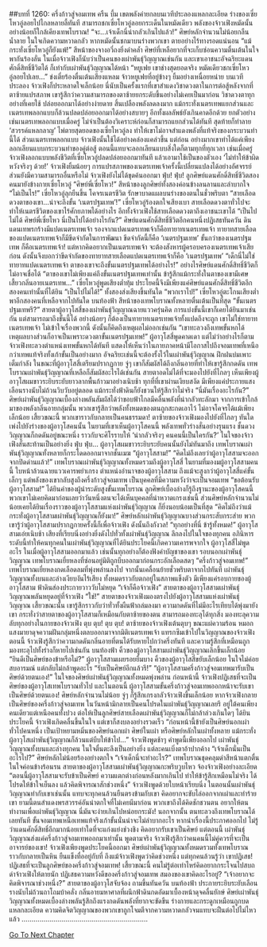 ##บทที่ 1260: ครึ่งก้าวสู่จอมเทพ
ครืน บึ้ม
เขตพลังค่ายกลบนเวทีประลองแหลกละเอียด ร่างของเซี่ยโหวอู่ลอยไปไกลหลายลี้ทันที
สามารถชกเซี่ยโหวอู่ลอยกระเด็นในหมัดเดียว พลังของจ้าวเฟิงหมัดนั้นอย่างน้อยก็ใกล้เคียงเทพโบราณ!
“จะ...เจ้าเด็กนี่น่ากลัวเกินไปแล้ว!”
ศิษย์หลักจำนวนไม่น้อยกลืนน้ำลาย ในใจเกิดความหวาดกลัว
หากหมัดนั้นชกมาบนร่างพวกเขา ตายอย่างไร้ทางรอดแน่นอน
“แม้กระทั่งเซี่ยโหวอู่ก็ยังแพ้!”
สีหน้าของจางอวี่ถงยิ่งดำคล้ำ
ศิษย์ที่เหลือยากที่จะเก็บซ่อนความตื่นเต้นในใจ พากันร้องลั่น
ในเมื่อจ้าวเฟิงก็นับว่าเป็นคนของเผ่าพันธุ์วิญญาณเช่นกัน และเขาเอาชนะอัจฉริยะแดนศักดิ์สิทธิ์ชีวิตได้ ก็เท่ากับเผ่าพันธุ์วิญญาณได้หน้า
“หยูเฟย เขาช่างสุดยอดจริง หมัดเดียวชกเซี่ยโหวอู่ลอยไปเลย...”
ข่งเตี๋ยร้องตื่นเต้นเสียงแหลม จ้าวหยูเฟยที่อยู่ข้างๆ ยิ้มอย่างเหนื่อยหน่าย
บนเวทีประลอง จ้าวเฟิงก็ประหลาดใจเล็กน้อย
นี่นับเป็นครั้งแรกที่เขาสำแดงวิชาดวงตาในการต่อสู้หลังจากที่ตาซ้ายแปรสภาพ
เขารู้สึกว่าความสามารถของตาซ้ายยกระดับขึ้นอย่างไม่เคยเป็นมาก่อน วิชาดวงตาทุกอย่างที่เคยใช้ ปล่อยออกมาได้อย่างง่ายดาย สิ้นเปลืองพลังลดลงมาก
แม้กระทั่งเนตรเทพแยกส่วนและเนตรเทพลอกแบบก็ล้วนปลดปล่อยออกมาได้อย่างสบายๆ อีกทั้งผลลัพธ์ยังเกินคาดอีกด้วย
ยกตัวอย่างเช่นเนตรเทพลอกแบบเมื่อครู่ ไม่จำเป็นต้องวิเคราะห์ก่อนก็สามารถแยกส่วนได้ทันที สุดท้ายก็ทำลาย ‘สวรรค์แหลกลาญ’ ไพ่ตายสุดยอดของเซี่ยโหวอู่ลง ทำให้เขาไม่อาจสำแดงพลังที่แท้จริงของกระบวนท่านี้ได้
ส่วนเนตรเทพลอกแบบ จ้าวเฟิงนั้นใช้ได้อย่างคล่องแคล่วขึ้น
แต่ก่อน อย่างมากเขาทำได้แค่เพียงลอกเลียนแบบกระบวนท่าของคู่ต่อสู้ ตอนนี้แทบจะลอกเลียนแบบสิ่งใดก็ตามทุกที่ทุกเวลา เช่นเมื่อครู่ จ้าวเฟิงลอกแบบพลังชีวิตที่เซี่ยโหวอู่ปลดปล่อยออกมาทันที แล้วเอามาใช้เป็นของตัวเอง
‘ไม่ทำให้ข้าผิดหวังจริงๆ ด้วย!’
จ้าวเฟิงยิ้มน้อยๆ
การแปรสภาพของเนตรเทพเจ้าครั้งนี้เปลี่ยนแปลงได้อย่างอัศจรรย์ ส่วนยังมีความสามารถอื่นหรือไม่ จ้าวเฟิงยังไม่ได้ขุดค้นออกมา
ฟุ่บ! ฟุ่บ!
ลูกศิษย์แดนศักดิ์สิทธิ์ชีวิตสองคนมายังข้างกายเซี่ยโหวอู่
“ศิษย์พี่เซี่ยโหว!”
สีหน้าของลูกศิษย์ทั้งสองค่อนข้างลนลานและลำบากใจ
“ไม่เป็นไร!”
เซี่ยโหวอู่ลุกยืนขึ้น โคจรเนตรชีวิต รักษาบาดแผลบนร่างของตนในชั่วพริบตา
“สายเลือดดวงตาของเขา...น่าจะถึงขั้น ‘เนตรปฐมเทพ’!”
เซี่ยโหวอู่ร้องตกใจเสียงเบา
สายเลือดดวงตาทั่วไปจะทำให้เนตรชีวิตของเขาไร้ศักยภาพได้อย่างไร
อีกทั้งจ้าวเฟิงใช้สายเลือดดวงตาถึงเอาชนะเขาได้
“เป็นไปไม่ได้ ศิษย์พี่เซี่ยโหว นี่เป็นไปได้อย่างไรกัน?”
ศิษย์แดนศักดิ์สิทธิ์ชีวิตอีกคนหนึ่งปฏิเสธทันควัน
ดินแดนเทพรกร้างมีแปดเนตรเทพเจ้า รองจากแปดเนตรเทพเจ้าก็คือทายาทเนตรเทพเจ้า
ทายาทสายเลือดของแปดเนตรเทพเจ้าก็มีขีดจำกัดในการพัฒนา ขีดจำกัดนี้ก็คือ ‘เนตรปฐมเทพ’
ขั้นกว่าของเนตรปฐมเทพ ก็คือเนตรเทพเจ้า!
แต่หากคิดอยากเป็นเนตรเทพเจ้า จะต้องสังหารผู้ครอบครองเนตรเทพเจ้าเสียก่อน ดังนั้นจึงบอกว่าขีดจำกัดของทายาทสายเลือดแปดเนตรเทพเจ้าก็คือ ‘เนตรปฐมเทพ’
“เด็กนี่ไม่ใช่ทายาทแปดเนตรเทพเจ้า ตาของเขาจะถึงขั้นเนตรปฐมเทพได้อย่างไร!”
อย่างไรศิษย์แดนศักดิ์สิทธิ์ชีวิตก็ไม่อาจเชื่อได้
“ตาของเขาไม่เพียงแค่ถึงขั้นเนตรปฐมเทพเท่านั้น ข้ารู้สึกแม้กระทั่งในตาของเขามีเศษเสี้ยวกลิ่นอายเนตรเทพ...”
เซี่ยโหวอู่พูดเสียงต่ำทุ้ม ประโยคนี้จึงมีเพียงแค่ศิษย์แดนศักดิ์สิทธิ์ชีวิตอีกสองคนเท่านั้นที่ได้ยิน
“เป็นไปไม่ได้!”
ทั้งสองส่งเสียงขึ้นทันใด
“พวกเราไป!”
เซี่ยโหวอู่ตะโกนเสียงต่ำ พาอีกสองคนที่เหลือจากไปทันใด
บนท้องฟ้า สีหน้าของเทพโบราณทั้งหลายตื่นเต้นเป็นที่สุด
“ขั้นเนตรปฐมเทพรึ?”
สายตาผู้อาวุโสสี่ของเผ่าพันธุ์วิญญาณฉายแววครุ่นคิด
การแบ่งขั้นนี้เขาก็เคยได้ยินมาเช่นกัน แต่สามารถมาถึงขั้นนี้ได้ อย่างน้อยๆ ก็ต้องเป็นทายาทเนตรเทพเจ้าทั้งแปดถึงจะถูก
เขาไม่ใช่ทายาทเนตรเทพเจ้า ไม่เข้าใจเรื่องพวกนี้ ดังนั้นก็คิดถึงเหตุผลไม่ออกเช่นกัน
“เขาทะลวงถึงเทพขั้นหกได้ เหตุผลบางส่วนก็อาจเป็นเพราะดวงตาขั้นเนตรปฐมเทพ!”
ผู้อาวุโสสี่พูดคาดเดา
แต่ไม่ว่าอย่างไรก็ตาม จ้าวเฟิงทะลวงตำแหน่งเทพขั้นหกได้ทันที แสดงให้เห็นว่าในภายภาคหน้ามีโอกาสไปถึงจอมเทพที่เหนือกว่าเทพแท้จริงทั้งเก้าขั้นเป็นอย่างมาก
อัจฉริยะเช่นนี้จะต้องรั้งไว้ในเผ่าพันธุ์วิญญาณ ฝึกฝนบ่มเพาะเต็มกำลัง
ในขณะที่ผู้อาวุโสสี่เตรียมปรากฏกาย จู่ๆ เขาก็สัมผัสได้ถึงกลิ่นอายที่ทำให้เขารู้สึกกดดัน
เทพโบราณเผ่าพันธุ์วิญญาณที่เหลือก็สัมผัสอะไรได้เช่นกัน สายตาอดไม่ได้ที่จะมองไปยังที่ไกลๆ
เห็นเพียงผู้อาวุโสผมขาวระยิบระยับยาวลากพื้นก้าวมาอย่างเนิบช้า
ทุกที่ที่เขาผ่านเงียบสงัด มีเพียงแค่ประกายแสงเลือนรางนับไม่ถ้วนวิบวับอยู่ตลอด แม้กระทั่งฟ้าดินก็ยังชวนให้รู้สึกว่าไม่จริง
“นี่มันเรื่องอะไรกัน?”
ศิษย์เผ่าพันธุ์วิญญาณเบื้องล่างพลันสัมผัสได้ว่าขอบฟ้าไกลมีคลื่นพลังที่น่ากลัวทะลักมา
จากการเข้าใกล้มาของพลังกลิ่นอายกลุ่มนั้น พวกเขารู้สึกว่าพลังทั้งหมดของตนถูกสะกดเอาไว้ ไม่อาจโคจรได้แม้เพียงเล็กน้อย
เสี้ยวขณะนี้ พวกเขาราวกับกลายเป็นคนธรรมดา!
ตาซ้ายของจ้าวเฟิงมองไปยังที่ไกลๆ ทันใด เพ่งไปยังร่างของผู้อาวุโสคนนั้น
ในยามที่เขาเห็นผู้อาวุโสคนนี้ พลังเทพทั่วร่างสั่นอย่างรุนแรง ชั้นดวงวิญญาณก็กดดันอยู่ขณะหนึ่ง ราวกับจะศิโรราบให้
‘น่ากลัวจริงๆ คนคนนี้เป็นใครกัน?’
ในใจของจ้าวเฟิงสั่นสะท้านเป็นอย่างยิ่ง
ฟุ่บ ฟุ่บ…
ผู้อาวุโสผมขาวระยิบระยับคนนั้นยังไม่ทันมาถึง เทพโบราณเผ่าพันธุ์วิญญาณทั้งหลายก็กระโดดออกมาจากชั้นเมฆ
“ผู้อาวุโสสาม!”
“คิดไม่ถึงเลยว่าผู้อาวุโสสามจะออกจากปิดด่านแล้ว!”
เทพโบราณเผ่าพันธุ์วิญญาณทั้งหมดรวมถึงผู้อาวุโสสี่ ในยามที่มองมผู้อาวุโสสามคนนี้ ใบหน้าล้วนฉายแววเคารพยำเกรง
ตำแหน่งอำนาจของผู้อาวุโสสาม ถึงแม้จะสูงกว่าผู้อาวุโสสี่แค่ขั้นเล็กๆ แต่พลังของเขากลับสูงถึงครึ่งก้าวสู่จอมเทพ เป็นบุคคลที่มีความหวังว่าจะเป็นจอมเทพ
“ขอต้อนรับผู้อาวุโสสาม!”
ได้ยินคำของผู้นำระดับสูงขั้นเทพโบราณ ลูกศิษย์เบื้องล่างก็รู้ถึงฐานะของผู้อาวุโสคนนี้
พวกเขาไม่เคยคิดมาก่อนเลยว่าวันหนึ่งตนจะได้เห็นบุคคลที่น่าหวาดเกรงเช่นนี้
ส่วนศิษย์หลักจำนวนไม่น้อยเคยได้ยินเรื่องราวของผู้อาวุโสสามแห่งเผ่าพันธุ์วิญญาณ ก็ยิ่งนอบน้อมเป็นที่สุด
“คิดไม่ถึงว่าแม้กระทั่งผู้อาวุโสสามเผ่าพันธุ์วิญญาณก็ยังมา!”
ศิษย์หลักเผ่าพันธุ์วิญญาณบางส่วนกระสับกระส่าย
พวกเขารู้ว่าผู้อาวุโสสามปรากฏกายครั้งนี้ก็เพื่อจ้าวเฟิง ดังนั้นถึงกังวล!
“ทุกอย่างที่นี่ ข้ารู้ทั้งหมด!”
ผู้อาวุโสสามเอ่ยเนิบช้า เสียงที่เรียบนิ่งอย่างยิ่งดังไปทั่วทั้งเผ่าพันธุ์วิญญาณ ลึกลงไปในใจของทุกคน
อภินิหารระดับนี้ทำให้คนทุกคนในเผ่าพันธุ์วิญญาณที่ได้ยินประโยคนี้เกิดความเคารพจากใจ
ผู้อาวุโสสี่ไม่พูดอะไร ในเมื่อผู้อาวุโสสามออกมาแล้ว เช่นนั้นทุกอย่างก็ต้องฟังคำบัญชาของเขา
รอบนอกเผ่าพันธุ์วิญญาณ เทพโบราณเยี่ยหลงที่ซ่อนอยู่มิติถูกบีบออกมาก่อนกระอักเลือดสดๆ
“ครึ่งก้าวสู่จอมเทพ!”
เทพโบราณเยี่ยหลงกดเลือดลมที่พุ่งพล่านลงไป จากนั้นเคลื่อนย้ายชั่วพริบตาจากไปทันที
เผ่าพันธุ์วิญญาณทั้งบนและล่างเงียบงันไร้เสียง ทั้งหมดราวกับตกอยู่ในสภาพแข็งตัว
มีเพียงแค่รอบกายของผู้อาวุโสสาม ฟ้าดินส่องประกายวาววับไม่หยุด
“เจ้าก็คือจ้าวเฟิง”
สายตาของผู้อาวุโสสามเผ่าพันธุ์วิญญาณพลันหยุดอยู่ที่จ้าวเฟิง
“ใช่!”
สายตาของจ้าวเฟิงมองตรงไปยังผู้อาวุโสสามแห่งเผ่าพันธุ์วิญญาณ
เสี้ยวขณะนั้น เขารู้สึกราวกับว่าทั่วทั้งผืนฟ้าถล่มลงมา ความกดดันที่ไม่มีอะไรเทียบได้พุ่งมายังเขา
กระทั่งว่าสายตาของผู้อาวุโสสามก็เหมือนกับตาซ้ายของตน สามารถมองทะลุได้ทุกสิ่ง มองทะลุความลับทุกอย่างในกายของจ้าวเฟิง
ตุบ ตุบ! ตุบ ตุบ!
ตาซ้ายของจ้าวเฟิงเต้นตุบๆ ขณะแผ่ความร้อน
หมอกแสงมายาดุจความฝันกลุ่มหนึ่งตลบออกมาจากมิติเนตรเทพเจ้า แทรกซึมเข้าไปในวิญญาณของจ้าวเฟิง
ตอนนี้ จ้าวเฟิงรู้สึกว่าความกดดันกลิ่นอายที่ตนได้รับหายไปกว่าครึ่งทันที
และความรู้สึกที่เหมือนถูกมองทะลุไปทั้งร่างก็หายไปเช่นกัน
บนท้องฟ้า คิ้วของผู้อาวุโสสามเผ่าพันธุ์วิญญาณเลิกขึ้นเล็กน้อย
“ยินดีเป็นศิษย์ของข้าหรือไม่?”
ผู้อาวุโสสามเผยรอยยิ้มบาง
คิ้วของผู้อาวุโสสี่ขยับเล็กน้อย ในใจไม่ค่อยสบอารมณ์ แต่กลับไม่กล้าพูดอะไร
“รับเป็นศิษย์อีกแล้วรึ!”
“ผู้อาวุโสสามครึ่งก้าวสู่จอมเทพมารับเป็นศิษย์ด้วยตนเอง!”
ในใจของศิษย์เผ่าพันธุ์วิญญาณทั้งหมดพุ่งพล่าน
ก่อนหน้านี้ จ้าวเฟิงปฏิเสธที่จะเป็นศิษย์ของผู้อาวุโสเทพโบราณทั่วไป
และในตอนนี้ ผู้อาวุโสสามขั้นครึ่งก้าวสู่จอมเทพออกหน้าจะรับเขาเป็นศิษย์ด้วยตนเอง!
ศิษย์หลักจำนวนไม่น้อย จู่ๆ ก็รู้สึกเกรงกลัวจ้าวเฟิงขึ้นเล็กน้อย
หากจ้าวเฟิงกลายเป็นศิษย์ของครึ่งก้าวสู่จอมเทพ ในวันหน้ามิกลายเป็นคนโปรดในเผ่าพันธุ์วิญญาณเลยรึ อยู่ใต้คนเพียงคนเดียวแต่เหนือคนทั้งปวง ต่อให้เป็นลูกศิษย์สายเลือดเผ่าพันธุ์วิญญาณก็ไม่กล้าล่วงเกินใดๆ
ได้ยินประโยคนี้ จ้าวเฟิงเกิดคลื่นขึ้นในใจ
แต่เขาก็สงบลงอย่างรวดเร็ว
“ก่อนหน้านี้ข้ายังเป็นศิษย์นอกเผ่าทั่วไปคนหนึ่ง เป็นเป้าหยามหมิ่นของศิษย์นอกเผ่า ศิษย์ในเผ่า หรือศิษย์หลักในเผ่าทั้งหลาย แม้กระทั่งผู้อาวุโสเผ่าพันธุ์วิญญาณก็ล้วนแต่บีบให้ข้าไป...”
จ้าวเฟิงพูดช้าๆ
คำพูดนี้เพียงออกไป เผ่าพันธุ์วิญญาณทั้งบนและล่างทุกคน ในใจตื่นตะลึงเป็นอย่างยิ่ง แต่ละคนเบิ่งตาอ้าปากค้าง
“เจ้าเด็กนั่นเป็นอะไรไป?”
ศิษย์หลักไม่น้อยร้องอย่างตกใจ
“เจ้าเด็กนี่จะทำอะไร?”
เทพโบราณชุดคลุมดำสีหน้าแตกตื่น ในใจค่อนข้างร้อนรน
สายตาของผู้อาวุโสสามเผ่าพันธุ์วิญญาณกะพริบวูบไหว จ้องจ้าวเฟิงอย่างละเอียด
“ตอนนี้ผู้อาวุโสสามจะรับข้าเป็นศิษย์ ความแตกต่างก่อนหลังมากเกินไป ทำให้ข้ารู้สึกเหมือนไม่จริง ได้โปรดให้ข้าใจเย็นลง แล้วคิดพิจารณาสักช่วงหนึ่ง”
จ้าวเฟิงพูดด้วยใบหน้าเรียบนิ่ง
ในตอนนั้นเผ่าพันธุ์วิญญาณทำกับเขาเช่นนั้น แทบจะทุกคนล้วนยืนตรงข้ามกับเขา คิดอยากจะขับไล่ออกจากเผ่าและทำร้ายเขา
ยามนี้ตนสำแดงพรสวรรค์อันน่าตกใจที่ไม่เคยมีมาก่อน พวกเขาถึงได้คิดชักชวนตน อยากให้ตนทำงานเพื่อเผ่าพันธุ์วิญญาณ นี่มันจะง่ายเกินไปหน่อยกระมัง!
นอกจากนั้น ตนทะลวงถึงเทพโบราณได้เลยทันที ขั้นจอมเทพเหนือเทพแท้จริงเก้าขั้นนั่นน่าจะไม่ลำบากอะไร
หากนำเรื่องนี้ประกาศออกไป ไม่รู้ว่าแดนศักดิ์สิทธิ์อีกมากน้อยเท่าใดที่จะแก่งแย่งช่วงชิง คิดอยากรับเขาเป็นศิษย์
แต่ตอนนี้ เผ่าพันธุ์วิญญาณส่งแค่ครึ่งก้าวสู่จอมเทพออกมาเท่านั้น
พูดตามจริง จ้าวเฟิงรู้สึกว่าคนคนนี้ไม่คู่ควรที่จะเป็นอาจารย์ของเขา!
จ้าวเฟิงเพียงพูดประโยคนี้ออกมา ศิษย์เผ่าพันธุ์วิญญาณทั้งหมดรวมทั้งเทพโบราณราวกับกลายเป็นหิน ยืนแข็งทื่ออยู่กับที่
ถึงแม้จ้าวเฟิงพูดว่าคิดช่วงหนึ่ง แต่ทุกคนล้วนรู้ว่า เขาปฏิเสธ!
ปฏิเสธที่จะเป็นลูกศิษย์ของครึ่งก้าวสู่จอมเทพ!
เสี้ยวขณะนี้ คนไม่รู้ต่อเท่าไหร่คิดอยากกระโจนไปสบถด่าจ้าวเฟิงให้ตายนัก ปฏิเสธความหวังดีของครึ่งก้าวสู่จอมเทพ สมองของเขาคิดอะไรอยู่?
“เจ้าอยากจะคิดพิจารณาช่วงหนึ่ง?”
สายตาของผู้อาวุโสจับจ้อง ถามขึ้นทันควัน
บนท้องฟ้า ประกายระยิบระยับเลือนรางนับไม่ถ้วนถาโถมบ้าคลั่ง
กลิ่นอายมหาศาลที่ผนึกฟ้าดินกดอัดมาเบื้องหน้าดุจคลื่นยักษ์
ศิษย์เผ่าพันธุ์วิญญาณทั้งหมดเบื้องล่างพลันรู้สึกถึงแรงกดดันพลังที่ยากจะขัดขืน ร่างกายและกระดูกเหมือนถูกบดแหลกละเอียด ความคิดจิตวิญญาณของพวกเขาถูกโจมตีจากความหวาดกลัวจนแทบจะฝืนต่อไปไม่ไหวแล้ว
………………………………………………………


[Go To Next Chapter]( ./117.md)